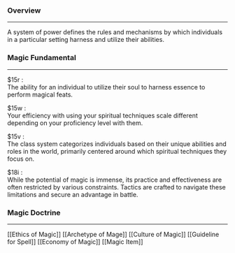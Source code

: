 ### Overview  
___  
  
A system of power defines the rules and mechanisms by which individuals in a particular setting harness and utilize their abilities.  
  
### Magic Fundamental  
---  
  
$15r :  
The ability for an individual to utilize their soul to harness essence to perform magical feats.  
  
$15w :  
Your efficiency with using your spiritual techniques scale different depending on your proficiency level with them.  
  
$15v :  
The class system categorizes individuals based on their unique abilities and roles in the world, primarily centered around which spiritual techniques they focus on.  
  
$18i :  
While the potential of magic is immense, its practice and effectiveness are often restricted by various constraints. Tactics are crafted to navigate these limitations and secure an advantage in battle.  
  
  
### Magic Doctrine  
---

[[Ethics of Magic]]
[[Archetype of Mage]]
[[Culture of Magic]]
[[Guideline for Spell]]
[[Economy of Magic]]
[[Magic Item]]